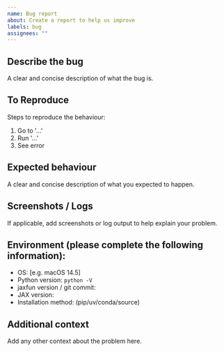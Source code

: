 ```yaml
---
name: Bug report
about: Create a report to help us improve
labels: bug
assignees: ""
---
```


## Describe the bug

A clear and concise description of what the bug is.

## To Reproduce

Steps to reproduce the behaviour:

1. Go to '...'
2. Run '...'
3. See error

## Expected behaviour

A clear and concise description of what you expected to happen.

## Screenshots / Logs

If applicable, add screenshots or log output to help explain your problem.

## Environment (please complete the following information):

- OS: [e.g. macOS 14.5]
- Python version: `python -V`
- jaxfun version / git commit:
- JAX version:
- Installation method: (pip/uv/conda/source)

## Additional context

Add any other context about the problem here.
